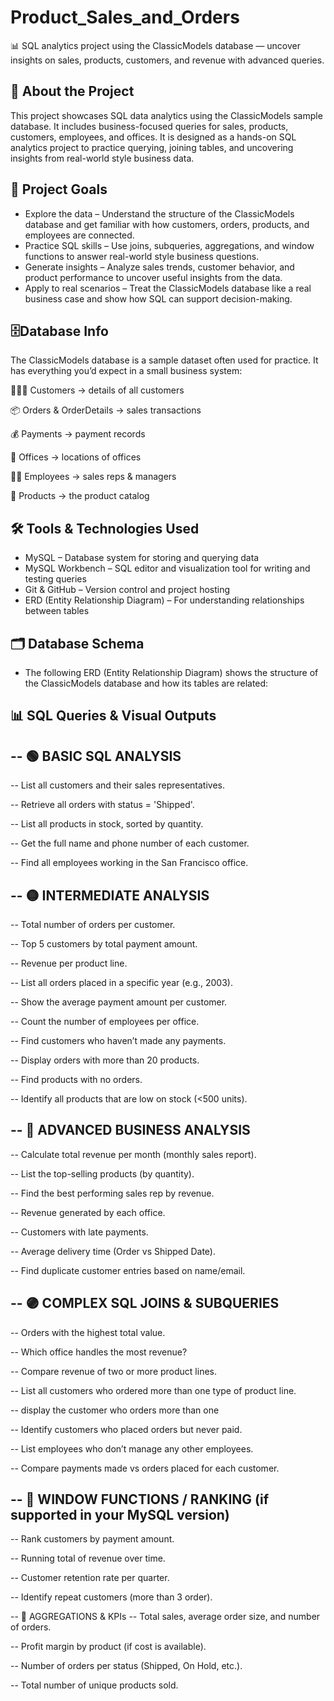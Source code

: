 # Product_Sales_and_Orders
📊 SQL analytics project using the ClassicModels database — uncover insights on sales, products, customers, and revenue with advanced queries.

## 📌 About the Project

This project showcases SQL data analytics using the ClassicModels sample database.
It includes business-focused queries for sales, products, customers, employees, and offices.
It is designed as a hands-on SQL analytics project to practice querying, joining tables, and uncovering insights from real-world style business data.

## 🎯 Project Goals

- Explore the data – Understand the structure of the ClassicModels database and get familiar with how customers, orders, products, and employees are connected.
- Practice SQL skills – Use joins, subqueries, aggregations, and window functions to answer real-world style business questions.
- Generate insights – Analyze sales trends, customer behavior, and product performance to uncover useful insights from the data.
- Apply to real scenarios – Treat the ClassicModels database like a real business case and show how SQL can support decision-making.

## 🗄️Database Info

The ClassicModels database is a sample dataset often used for practice.
It has everything you’d expect in a small business system:

🧑‍🤝‍🧑 Customers → details of all customers

📦 Orders & OrderDetails → sales transactions

💰 Payments → payment records

🏢 Offices → locations of offices

👩‍💼 Employees → sales reps & managers

🛒 Products → the product catalog

## 🛠️ Tools & Technologies Used

- MySQL – Database system for storing and querying data
- MySQL Workbench – SQL editor and visualization tool for writing and testing queries
- Git & GitHub – Version control and project hosting
- ERD (Entity Relationship Diagram) – For understanding relationships between tables


## 🗂️ Database Schema

* The following ERD (Entity Relationship Diagram) shows the structure of the ClassicModels database and how its tables are related:


## 📊 SQL Queries & Visual Outputs

 ## -- 🟢 BASIC SQL ANALYSIS
-- List all customers and their sales representatives.

-- Retrieve all orders with status = 'Shipped'.

-- List all products in stock, sorted by quantity.

-- Get the full name and phone number of each customer.

-- Find all employees working in the San Francisco office.

## -- 🟡 INTERMEDIATE ANALYSIS
-- Total number of orders per customer.

-- Top 5 customers by total payment amount.

-- Revenue per product line.

-- List all orders placed in a specific year (e.g., 2003).

-- Show the average payment amount per customer.

-- Count the number of employees per office.

-- Find customers who haven’t made any payments.

-- Display orders with more than 20 products.

-- Find products with no orders.

-- Identify all products that are low on stock (<500 units).

## -- 🔵 ADVANCED BUSINESS ANALYSIS
-- Calculate total revenue per month (monthly sales report).

-- List the top-selling products (by quantity).

-- Find the best performing sales rep by revenue.

-- Revenue generated by each office.

-- Customers with late payments.

-- Average delivery time (Order vs Shipped Date).

-- Find duplicate customer entries based on name/email.

## -- 🟣 COMPLEX SQL JOINS & SUBQUERIES
-- Orders with the highest total value.

-- Which office handles the most revenue?

-- Compare revenue of two or more product lines.

-- List all customers who ordered more than one type of product line.

-- display the customer who orders more than one 

-- Identify customers who placed orders but never paid.

-- List employees who don’t manage any other employees.

-- Compare payments made vs orders placed for each customer.

## -- 🔶 WINDOW FUNCTIONS / RANKING (if supported in your MySQL version)
-- Rank customers by payment amount.

-- Running total of revenue over time.

-- Customer retention rate per quarter.

-- Identify repeat customers (more than 3 order).

-- 🔺 AGGREGATIONS & KPIs
-- Total sales, average order size, and number of orders.

-- Profit margin by product (if cost is available).

-- Number of orders per status (Shipped, On Hold, etc.).

-- Total number of unique products sold.

